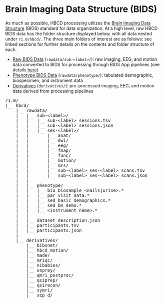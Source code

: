 # Brain Imaging Data Structure (BIDS)
As much as possible, HBCD processing utilizes the [Brain Imaging Data Structure](https://bids-specification.readthedocs.io/en/stable/) (BIDS) standard for data organization. At a high level, raw HBCD BIDS data has the folder structure displayed below, with all data nested under `r1.0/hbcd/`. The three main folders of interest are as follows: see linked sections for further details on the contents and folder structure of each.

- [Raw BIDS Data](rawbids.md) (`rawdata/sub-<label>/`): raw imaging, EEG, and motion data converted to BIDS for processing through BIDS App pipelines (see details [here](../processing/index.md))
- [Phenotype BIDS Data](phenotypes.md) (`rawdata/phenotype/`): tabulated demographic, biospecimen, and instrument data  
- [Derivatives](derivatives.md) (`derivatives/`): pre-processed imaging, EEG, and motion data derived from processing pipelines

<pre class="folder-tree">
r1.0/
|__ hbcd/
    |__ rawdata/ 
    |   |__ sub-<span class="label">&lt;label&gt;</span>/
    |   |   |__ sub-<span class="label">&lt;label&gt;</span>_sessions.tsv
    |   |   |__ sub-<span class="label">&lt;label&gt;</span>_sessions.json
    |   |   |__ ses-<span class="label">&lt;label&gt;</span>/
    |   |       |__ anat/
    |   |       |__ dwi/
    |   |       |__ eeg/
    |   |       |__ fmap/
    |   |       |__ func/
    |   |       |__ motion/
    |   |       |__ mrs/
    |   |       |__ sub-<span class="label">&lt;label&gt;</span>_ses-<span class="label">&lt;label&gt;</span>_scans.tsv
    |   |       |__ sub-<span class="label">&lt;label&gt;</span>_ses-<span class="label">&lt;label&gt;</span>_scans.json
    |   |
    |   |__ phenotype/
    |   |   |__ bio_biosample_<span class="placeholder">&lt;nails|urine&gt;</span>.*
    |   |   |__ par_visit_data.*
    |   |   |__ sed_basic_demographics.*
    |   |   |__ sed_bm_demo.*
    |   |   |__ <span class="placeholder">&lt;instrument_name&gt;</span>.*
    |   |
    |   |__ dataset_description.json
    |   |__ participants.tsv
    |   |__ participants.json 
    |
    |__ derivatives/ 
        |__ bibsnet/
        |__ hbcd_motion/
        |__ made/
        |__ mriqc/
        |__ nibabies/
        |__ osprey/
        |__ qmri_postproc/
        |__ qsiprep/
        |__ qsirecon/
        |__ symri/
        |__ xcp_d/
</pre>


